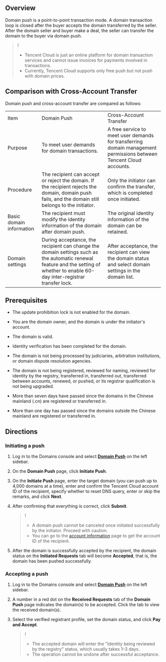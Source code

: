 ## Overview

Domain push is a point-to-point transaction mode. A domain transaction loop is closed after the buyer accepts the domain transferred by the seller.
After the domain seller and buyer make a deal, the seller can transfer the domain to the buyer via domain push.


>! 
> - Tencent Cloud is just an online platform for domain transaction services and cannot issue invoices for payments involved in transactions.
> - Currently, Tencent Cloud supports only free push but not push with domain prices.


## Comparison with Cross-Account Transfer

Domain push and cross-account transfer are compared as follows:
<table>
<tr>
<td rowspan="1" colSpan="1" >Item</td>
<td rowspan="1" colSpan="1" >Domain Push</td>
<td rowspan="1" colSpan="1" >Cross-Account Transfer</td>
</tr>
<tr>
<td rowspan="1" colSpan="1" >Purpose</td>
<td rowspan="1" colSpan="1" >To meet user demands for domain transactions.</td>
<td rowspan="1" colSpan="1" >A free service to meet user demands for transferring domain management permissions between Tencent Cloud accounts.</td>
</tr>
<tr>
<td rowspan="1" colSpan="1" >Procedure</td>
<td rowspan="1" colSpan="1" >The recipient can accept or reject the domain. If the recipient rejects the domain, domain push fails, and the domain still belongs to the initiator.</td>
<td rowspan="1" colSpan="1" >Only the initiator can confirm the transfer, which is completed once initiated.</td>
</tr>
<tr>
<td rowspan="1" colSpan="1" >Basic domain information</td>
<td rowspan="1" colSpan="1" >The recipient must modify the identity information of the domain after domain push.</td>
<td rowspan="1" colSpan="1" >The original identity information of the domain can be retained.</td>
</tr>
<tr>
<td rowspan="1" colSpan="1" >Domain settings</td>
<td rowspan="1" colSpan="1" >During acceptance, the recipient can change the domain settings such as the automatic renewal feature and the setting of whether to enable 60-day inter-registrar transfer lock.</td>
<td rowspan="1" colSpan="1" >After acceptance, the recipient can view the domain status and select domain settings in the domain list.</td>
</tr>
</table>


## Prerequisites
- The update prohibition lock is not enabled for the domain.

- You are the domain owner, and the domain is under the initiator's account.

- The domain is valid.

- Identity verification has been completed for the domain.

- The domain is not being processed by judiciaries, arbitration institutions, or domain dispute resolution agencies.

- The domain is not being registered, reviewed for naming, reviewed for identity by the registry, transferred in, transferred out, transferred between accounts, renewed, or pushed, or its registrar qualification is not being upgraded.

- More than seven days have passed since the domains in the Chinese mainland (.cn) are registered or transferred in.

- More than one day has passed since the domains outside the Chinese mainland are registered or transferred in.


## Directions

### Initiating a push
1. Log in to the Domains console and select **[Domain Push](https://console.cloud.tencent.com/domain/push)** on the left sidebar.

2. On the **Domain Push** page, click **Initiate Push**.

3. On the **Initiate Push** page, enter the target domain (you can push up to 4,000 domains at a time), enter and confirm the Tencent Cloud account ID of the recipient, specify whether to reset DNS query, enter or skip the remarks, and click **Next**.

4. After confirming that everything is correct, click **Submit**.

   >!
   > 
   > - A domain push cannot be canceled once initiated successfully by the initiator. Proceed with caution.
   > - You can go to the [account information](https://console.cloud.tencent.com/developer) page to get the account ID of the recipient.

5. After the domain is successfully accepted by the recipient, the domain status on the **Initiated Requests** tab will become **Accepted**, that is, the domain has been pushed successfully.


### Accepting a push
1. Log in to the Domains console and select **[Domain Push](https://console.cloud.tencent.com/domain/push)** on the left sidebar.

2. A number in a red dot on the **Received Requests** tab of the **Domain Push** page indicates the domain(s) to be accepted. Click the tab to view the received domain(s).

3. Select the verified registrant profile, set the domain status, and click **Pay and Accept**.
   

   >!
   > 
   > - The accepted domain will enter the "Identity being reviewed by the registry" status, which usually takes 1–3 days.
   > - The operation cannot be undone after successful acceptance.
